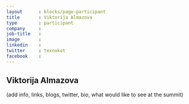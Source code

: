 ```yaml
---
layout      : blocks/page-participant
title       : Viktorija Almazova
type        : participant
company     :
job-title   :
image       :
linkedin    :
twitter     : texnokot
facebook    :
---
```


## Viktorija Almazova

(add info, links, blogs, twitter, bio, what would like to see at the summit)
